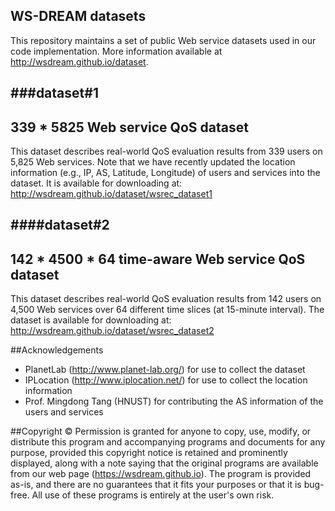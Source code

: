 ## WS-DREAM datasets

This repository maintains a set of public Web service datasets used in our code implementation. More information available at http://wsdream.github.io/dataset.

###dataset#1
---
339 * 5825 Web service QoS dataset
---
This dataset describes real-world QoS evaluation results from 339 users on 
5,825 Web services. Note that we have recently updated the location 
information (e.g., IP, AS, Latitude, Longitude) of users and services into 
the dataset. It is available for downloading at: 
http://wsdream.github.io/dataset/wsrec_dataset1


####dataset#2
---
142 * 4500 * 64 time-aware Web service QoS dataset
---
This dataset describes real-world QoS evaluation results from 142 users on 
4,500 Web services over 64 different time slices (at 15-minute interval). 
The dataset is available for downloading at: 
http://wsdream.github.io/dataset/wsrec_dataset2

##Acknowledgements
- PlanetLab (http://www.planet-lab.org/) for use to collect the dataset
- IPLocation (http://www.iplocation.net/) for use to collect the 
location information
- Prof. Mingdong Tang (HNUST) for contributing the AS information of the users and services 

##Copyright &copy;
Permission is granted for anyone to copy, use, modify, or distribute this program and accompanying programs and documents for any purpose, provided this copyright notice is retained and prominently displayed, along with a note saying that the original programs are available from our web page (https://wsdream.github.io). The program is provided as-is, and there are no guarantees that it fits your purposes or that it is bug-free. All use of these programs is entirely at the user's own risk.